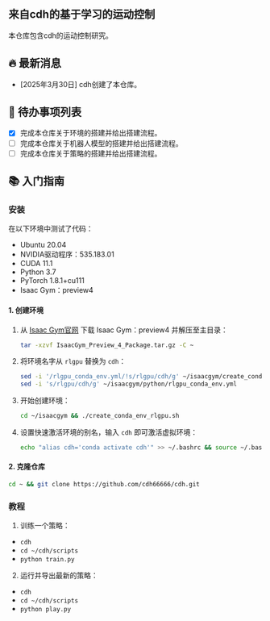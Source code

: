 ## 来自cdh的基于学习的运动控制
本仓库包含cdh的运动控制研究。
## 🔥 最新消息
- [2025年3月30日] cdh创建了本仓库。
## 📝 待办事项列表
- [x] 完成本仓库关于环境的搭建并给出搭建流程。
- [ ] 完成本仓库关于机器人模型的搭建并给出搭建流程。
- [ ] 完成本仓库关于策略的搭建并给出搭建流程。

## 📚 入门指南

### 安装

在以下环境中测试了代码：

- Ubuntu 20.04
- NVIDIA驱动程序：535.183.01
- CUDA 11.1
- Python 3.7 
- PyTorch 1.8.1+cu111
- Isaac Gym：preview4

 
#### 1. 创建环境
1. 从 [Isaac Gym官网](https://developer.nvidia.com/isaac-gym) 下载 Isaac Gym：preview4 并解压至主目录：
    ```bash
    tar -xzvf IsaacGym_Preview_4_Package.tar.gz -C ~
    ```
2. 将环境名字从 `rlgpu` 替换为 `cdh`：
    ```bash
    sed -i '/rlgpu_conda_env.yml/!s/rlgpu/cdh/g' ~/isaacgym/create_conda_env_rlgpu.sh
    sed -i 's/rlgpu/cdh/g' ~/isaacgym/python/rlgpu_conda_env.yml
    ```
3. 开始创建环境：
    ```bash
    cd ~/isaacgym && ./create_conda_env_rlgpu.sh
    ```
4. 设置快速激活环境的别名，输入 `cdh` 即可激活虚拟环境：
    ```bash
    echo "alias cdh='conda activate cdh'" >> ~/.bashrc && source ~/.bashrc
    ```

#### 2. 克隆仓库
```bash
cd ~ && git clone https://github.com/cdh66666/cdh.git
```


### 教程

1. 训练一个策略：
  - `cdh`
  - `cd ~/cdh/scripts`
  - `python train.py`

2. 运行并导出最新的策略：
  - `cdh` 
  - `cd ~/cdh/scripts`
  - `python play.py`

 